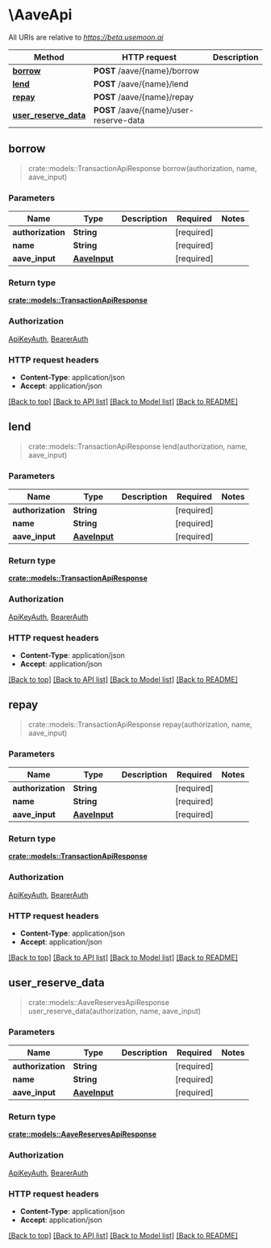 # \AaveApi

All URIs are relative to _https://beta.usemoon.ai_

| Method                                                    | HTTP request                            | Description |
| --------------------------------------------------------- | --------------------------------------- | ----------- |
| [**borrow**](AaveApi.md#borrow)                           | **POST** /aave/{name}/borrow            |             |
| [**lend**](AaveApi.md#lend)                               | **POST** /aave/{name}/lend              |             |
| [**repay**](AaveApi.md#repay)                             | **POST** /aave/{name}/repay             |             |
| [**user\_reserve\_data**](AaveApi.md#user\_reserve\_data) | **POST** /aave/{name}/user-reserve-data |             |

## borrow

> crate::models::TransactionApiResponse borrow(authorization, name, aave\_input)

### Parameters

| Name              | Type                          | Description | Required    | Notes |
| ----------------- | ----------------------------- | ----------- | ----------- | ----- |
| **authorization** | **String**                    |             | \[required] |       |
| **name**          | **String**                    |             | \[required] |       |
| **aave\_input**   | [**AaveInput**](AaveInput.md) |             | \[required] |       |

### Return type

[**crate::models::TransactionApiResponse**](docs/TransactionAPIResponse.md)

### Authorization

[ApiKeyAuth](./#ApiKeyAuth), [BearerAuth](./#BearerAuth)

### HTTP request headers

* **Content-Type**: application/json
* **Accept**: application/json

[\[Back to top\]](AaveApi.md) [\[Back to API list\]](./#documentation-for-api-endpoints) [\[Back to Model list\]](./#documentation-for-models) [\[Back to README\]](./)

## lend

> crate::models::TransactionApiResponse lend(authorization, name, aave\_input)

### Parameters

| Name              | Type                          | Description | Required    | Notes |
| ----------------- | ----------------------------- | ----------- | ----------- | ----- |
| **authorization** | **String**                    |             | \[required] |       |
| **name**          | **String**                    |             | \[required] |       |
| **aave\_input**   | [**AaveInput**](AaveInput.md) |             | \[required] |       |

### Return type

[**crate::models::TransactionApiResponse**](docs/TransactionAPIResponse.md)

### Authorization

[ApiKeyAuth](./#ApiKeyAuth), [BearerAuth](./#BearerAuth)

### HTTP request headers

* **Content-Type**: application/json
* **Accept**: application/json

[\[Back to top\]](AaveApi.md) [\[Back to API list\]](./#documentation-for-api-endpoints) [\[Back to Model list\]](./#documentation-for-models) [\[Back to README\]](./)

## repay

> crate::models::TransactionApiResponse repay(authorization, name, aave\_input)

### Parameters

| Name              | Type                          | Description | Required    | Notes |
| ----------------- | ----------------------------- | ----------- | ----------- | ----- |
| **authorization** | **String**                    |             | \[required] |       |
| **name**          | **String**                    |             | \[required] |       |
| **aave\_input**   | [**AaveInput**](AaveInput.md) |             | \[required] |       |

### Return type

[**crate::models::TransactionApiResponse**](docs/TransactionAPIResponse.md)

### Authorization

[ApiKeyAuth](./#ApiKeyAuth), [BearerAuth](./#BearerAuth)

### HTTP request headers

* **Content-Type**: application/json
* **Accept**: application/json

[\[Back to top\]](AaveApi.md) [\[Back to API list\]](./#documentation-for-api-endpoints) [\[Back to Model list\]](./#documentation-for-models) [\[Back to README\]](./)

## user\_reserve\_data

> crate::models::AaveReservesApiResponse user\_reserve\_data(authorization, name, aave\_input)

### Parameters

| Name              | Type                          | Description | Required    | Notes |
| ----------------- | ----------------------------- | ----------- | ----------- | ----- |
| **authorization** | **String**                    |             | \[required] |       |
| **name**          | **String**                    |             | \[required] |       |
| **aave\_input**   | [**AaveInput**](AaveInput.md) |             | \[required] |       |

### Return type

[**crate::models::AaveReservesApiResponse**](docs/AaveReservesAPIResponse.md)

### Authorization

[ApiKeyAuth](./#ApiKeyAuth), [BearerAuth](./#BearerAuth)

### HTTP request headers

* **Content-Type**: application/json
* **Accept**: application/json

[\[Back to top\]](AaveApi.md) [\[Back to API list\]](./#documentation-for-api-endpoints) [\[Back to Model list\]](./#documentation-for-models) [\[Back to README\]](./)
